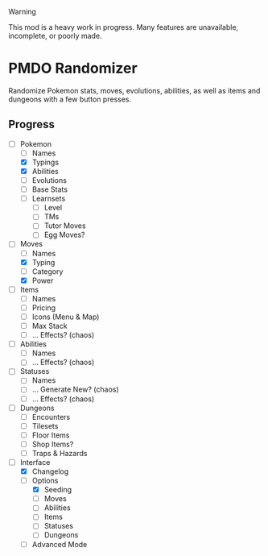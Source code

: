 > [!WARNING]
> This mod is a heavy work in progress. Many features are unavailable, incomplete, or poorly made.
# PMDO Randomizer
Randomize Pokemon stats, moves, evolutions, abilities, as well as items and dungeons with a few button presses.
## Progress
- [ ] Pokemon
  - [ ] Names
  - [X] Typings
  - [X] Abilities
  - [ ] Evolutions 
  - [ ] Base Stats
  - [ ] Learnsets
    - [ ] Level
    - [ ] TMs
    - [ ] Tutor Moves
    - [ ] Egg Moves?
- [ ] Moves
  - [ ] Names
  - [X] Typing
  - [ ] Category
  - [X] Power
- [ ] Items
  - [ ] Names
  - [ ] Pricing
  - [ ] Icons (Menu & Map)
  - [ ] Max Stack
  - [ ] ... Effects? (chaos)
- [ ] Abilities
  - [ ] Names
  - [ ] ... Effects? (chaos)
- [ ] Statuses
  - [ ] Names
  - [ ] ... Generate New? (chaos)
  - [ ] ... Effects? (chaos)
- [ ] Dungeons
  - [ ] Encounters
  - [ ] Tilesets
  - [ ] Floor Items
  - [ ] Shop Items?
  - [ ] Traps & Hazards
- [ ] Interface
  - [X] Changelog
  - [ ] Options
    - [X] Seeding
    - [ ] Moves
    - [ ] Abilities
    - [ ] Items
    - [ ] Statuses
    - [ ] Dungeons
  - [ ] Advanced Mode